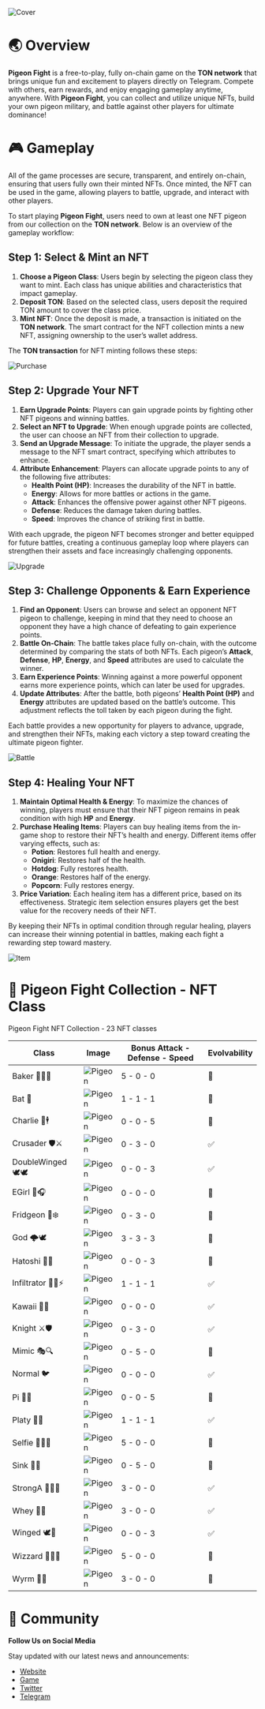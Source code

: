 ![Cover](https://pigeon-fight.xyz/images/social-seo.png)

# 🌏 Overview

**Pigeon Fight** is a free-to-play, fully on-chain game on the **TON network** that brings unique fun and excitement to players directly on Telegram. Compete with others, earn rewards, and enjoy engaging gameplay anytime, anywhere. With **Pigeon Fight**, you can collect and utilize unique NFTs, build your own pigeon military, and battle against other players for ultimate dominance!

# 🎮 Gameplay

All of the game processes are secure, transparent, and entirely on-chain, ensuring that users fully own their minted NFTs. Once minted, the NFT can be used in the game, allowing players to battle, upgrade, and interact with other players.

To start playing **Pigeon Fight**, users need to own at least one NFT pigeon from our collection on the **TON network**. Below is an overview of the gameplay workflow:

## Step 1: Select & Mint an NFT

1. **Choose a Pigeon Class**: Users begin by selecting the pigeon class they want to mint. Each class has unique abilities and characteristics that impact gameplay.
2. **Deposit TON**: Based on the selected class, users deposit the required TON amount to cover the class price.
3. **Mint NFT**: Once the deposit is made, a transaction is initiated on the **TON network**. The smart contract for the NFT collection mints a new NFT, assigning ownership to the user’s wallet address.

The **TON transaction** for NFT minting follows these steps:

![Purchase](images/purchase.png)

## Step 2: Upgrade Your NFT

1. **Earn Upgrade Points**: Players can gain upgrade points by fighting other NFT pigeons and winning battles.
2. **Select an NFT to Upgrade**: When enough upgrade points are collected, the user can choose an NFT from their collection to upgrade.
3. **Send an Upgrade Message**: To initiate the upgrade, the player sends a message to the NFT smart contract, specifying which attributes to enhance.
4. **Attribute Enhancement**: Players can allocate upgrade points to any of the following five attributes:
   - **Health Point (HP)**: Increases the durability of the NFT in battle.
   - **Energy**: Allows for more battles or actions in the game.
   - **Attack**: Enhances the offensive power against other NFT pigeons.
   - **Defense**: Reduces the damage taken during battles.
   - **Speed**: Improves the chance of striking first in battle.

With each upgrade, the pigeon NFT becomes stronger and better equipped for future battles, creating a continuous gameplay loop where players can strengthen their assets and face increasingly challenging opponents.

![Upgrade](images/upgrade.png)

## Step 3: Challenge Opponents & Earn Experience

1. **Find an Opponent**: Users can browse and select an opponent NFT pigeon to challenge, keeping in mind that they need to choose an opponent they have a high chance of defeating to gain experience points.
2. **Battle On-Chain**: The battle takes place fully on-chain, with the outcome determined by comparing the stats of both NFTs. Each pigeon’s **Attack**, **Defense**, **HP**, **Energy**, and **Speed** attributes are used to calculate the winner.
3. **Earn Experience Points**: Winning against a more powerful opponent earns more experience points, which can later be used for upgrades.
4. **Update Attributes**: After the battle, both pigeons’ **Health Point (HP)** and **Energy** attributes are updated based on the battle’s outcome. This adjustment reflects the toll taken by each pigeon during the fight.

Each battle provides a new opportunity for players to advance, upgrade, and strengthen their NFTs, making each victory a step toward creating the ultimate pigeon fighter.

![Battle](images/battle.png)

## Step 4: Healing Your NFT

1. **Maintain Optimal Health & Energy**: To maximize the chances of winning, players must ensure that their NFT pigeon remains in peak condition with high **HP** and **Energy**.
2. **Purchase Healing Items**: Players can buy healing items from the in-game shop to restore their NFT’s health and energy. Different items offer varying effects, such as:
   - **Potion**: Restores full health and energy.
   - **Onigiri**: Restores half of the health.
   - **Hotdog**: Fully restores health.
   - **Orange**: Restores half of the energy.
   - **Popcorn**: Fully restores energy.
3. **Price Variation**: Each healing item has a different price, based on its effectiveness. Strategic item selection ensures players get the best value for the recovery needs of their NFT.

By keeping their NFTs in optimal condition through regular healing, players can increase their winning potential in battles, making each fight a rewarding step toward mastery.

![Item](images/item.png)

# 🐧 Pigeon Fight Collection - NFT Class

Pigeon Fight NFT Collection - 23 NFT classes

| Class             | Image                                            | Bonus Attack - Defense - Speed | Evolvability |
| ----------------- | ------------------------------------------------ | ------------------------------ | ------------ |
| Baker 🥖👩‍🍳        | ![Pigeon](images/pigeons/PigeonBaker.png)        | 5 - 0 - 0                      | 🚫           |
| Bat 🦇            | ![Pigeon](images/pigeons/PigeonBat.png)          | 1 - 1 - 1                      | 🚫           |
| Charlie 🎩🕴️      | ![Pigeon](images/pigeons/PigeonCharlie.png)      | 0 - 0 - 5                      | 🚫           |
| Crusader 🛡️⚔️     | ![Pigeon](images/pigeons/PigeonCrusader.png)     | 0 - 3 - 0                      | ✅           |
| DoubleWinged 🕊️🕊️ | ![Pigeon](images/pigeons/PigeonDoubleWinged.png) | 0 - 0 - 3                      | ✅           |
| EGirl 💄🎧        | ![Pigeon](images/pigeons/PigeonEGirl.png)        | 0 - 0 - 0                      | 🚫           |
| Fridgeon 🧊❄️     | ![Pigeon](images/pigeons/PigeonFridgeon.png)     | 0 - 3 - 0                      | 🚫           |
| God 🌩️🕊️          | ![Pigeon](images/pigeons/PigeonGod.png)          | 3 - 3 - 3                      | 🚫           |
| Hatoshi 🧠🔗      | ![Pigeon](images/pigeons/PigeonHatoshi.png)      | 0 - 0 - 3                      | 🚫           |
| Infiltrator 🕵️‍♂️⚡  | ![Pigeon](images/pigeons/PigeonInfiltrator.png)  | 1 - 1 - 1                      | ✅           |
| Kawaii 💖🎀       | ![Pigeon](images/pigeons/PigeonKawaii.png)       | 0 - 0 - 0                      | ✅           |
| Knight ⚔️🛡️       | ![Pigeon](images/pigeons/PigeonKnight.png)       | 0 - 3 - 0                      | ✅           |
| Mimic 🎭🔍        | ![Pigeon](images/pigeons/PigeonMimic.png)        | 0 - 5 - 0                      | 🚫           |
| Normal 🐦         | ![Pigeon](images/pigeons/PigeonNormal.png)       | 0 - 0 - 0                      | ✅           |
| Pi 🔢🍰           | ![Pigeon](images/pigeons/PigeonPi.png)           | 0 - 0 - 5                      | 🚫           |
| Platy 🦆🌊        | ![Pigeon](images/pigeons/PigeonPlaty.png)        | 1 - 1 - 1                      | ✅           |
| Selfie 📸💁‍♀️       | ![Pigeon](images/pigeons/PigeonSelfie.png)       | 5 - 0 - 0                      | 🚫           |
| Sink 🚰🧼         | ![Pigeon](images/pigeons/PigeonSink.png)         | 0 - 5 - 0                      | 🚫           |
| StrongA 🏋️‍♂️💪      | ![Pigeon](images/pigeons/PigeonStrongA.png)      | 3 - 0 - 0                      | ✅           |
| Whey 💪🥛         | ![Pigeon](images/pigeons/PigeonWhey.png)         | 3 - 0 - 0                      | ✅           |
| Winged 🕊️💨       | ![Pigeon](images/pigeons/PigeonWinged.png)       | 0 - 0 - 3                      | ✅           |
| Wizzard 🧙‍♂️✨      | ![Pigeon](images/pigeons/PigeonWizzard.png)      | 5 - 0 - 0                      | 🚫           |
| Wyrm 🐉🔥         | ![Pigeon](images/pigeons/PigeonWyrm.png)         | 3 - 0 - 0                      | 🚫           |

# 🤼 Community

**Follow Us on Social Media**

Stay updated with our latest news and announcements:

- [Website](https://pigeon-fight.xyz)
- [Game](https://game.pigeon-fight.xyz)
- [Twitter](https://x.com/HoaLe_58)
- [Telegram](https://t.me/pigeonfightxyz)
